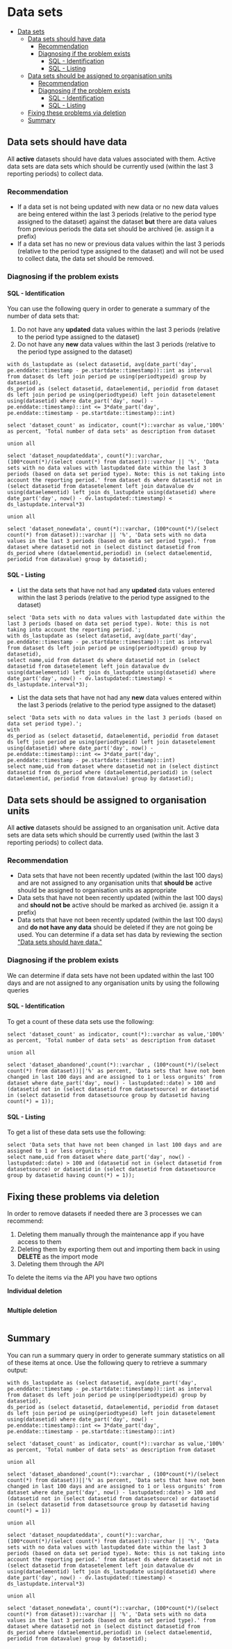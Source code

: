 # Data sets

- [Data sets](#data-sets)
  - [Data sets should have data](#data-sets-should-have-data)
    - [Recommendation](#recommendation)
    - [Diagnosing if the problem exists](#diagnosing-if-the-problem-exists)
      - [SQL - Identification](#sql---identification)
      - [SQL - Listing](#sql---listing)
  - [Data sets should be assigned to organisation units](#data-sets-should-be-assigned-to-organisation-units)
    - [Recommendation](#recommendation-1)
    - [Diagnosing if the problem exists](#diagnosing-if-the-problem-exists-1)
      - [SQL - Identification](#sql---identification-1)
      - [SQL - Listing](#sql---listing-1)
  - [Fixing these problems via deletion](#fixing-these-problems-via-deletion)
  - [Summary](#summary)


## Data sets should have data

All **active** datasets should have data values associated with them. Active data sets are data sets which should be currently used (within the last 3 reporting periods) to collect data. 

### Recommendation

- If a data set is not being updated with new data or no new data values are being entered within the last 3 periods (relative to the period type assigned to the dataset) against the dataset **but** there are data values from previous periods the data set should be archived (ie. assign it a prefix)
- If a data set has no new or previous data values within the last 3 periods (relative to the period type assigned to the dataset) and will not be used to collect data, the data set should be removed.

### Diagnosing if the problem exists

#### SQL - Identification

You can use the following query in order to generate a summary of the number of data sets that: 

 1. Do not have any **updated** data values within the last 3 periods (relative to the period type assigned to the dataset)
 2. Do not have any **new** data values within the last 3 periods (relative to the period type assigned to the dataset)

```
with ds_lastupdate as (select datasetid, avg(date_part('day', pe.enddate::timestamp - pe.startdate::timestamp))::int as interval from dataset ds left join period pe using(periodtypeid) group by datasetid), 
ds_period as (select datasetid, dataelementid, periodid from dataset ds left join period pe using(periodtypeid) left join datasetelement using(datasetid) where date_part('day', now() - pe.enddate::timestamp)::int <= 3*date_part('day', pe.enddate::timestamp - pe.startdate::timestamp)::int)

select 'dataset_count' as indicator, count(*)::varchar as value,'100%' as percent, 'Total number of data sets' as description from dataset

union all

select 'dataset_noupdateddata', count(*)::varchar, (100*count(*)/(select count(*) from dataset))::varchar || '%', 'Data sets with no data values with lastupdated date within the last 3 periods (based on data set period type). Note: this is not taking into account the reporting period.' from dataset ds where datasetid not in (select datasetid from datasetelement left join datavalue dv using(dataelementid) left join ds_lastupdate using(datasetid) where date_part('day', now() - dv.lastupdated::timestamp) < ds_lastupdate.interval*3)

union all 

select 'dataset_nonewdata', count(*)::varchar, (100*count(*)/(select count(*) from dataset))::varchar || '%', 'Data sets with no data values in the last 3 periods (based on data set period type).' from dataset where datasetid not in (select distinct datasetid from ds_period where (dataelementid,periodid) in (select dataelementid, periodid from datavalue) group by datasetid);
```

#### SQL - Listing

- List the data sets that have not had any **updated** data values entered within the last 3 periods (relative to the period type assigned to the dataset)

```
select 'Data sets with no data values with lastupdated date within the last 3 periods (based on data set period type). Note: this is not taking into account the reporting period.';
with ds_lastupdate as (select datasetid, avg(date_part('day', pe.enddate::timestamp - pe.startdate::timestamp))::int as interval from dataset ds left join period pe using(periodtypeid) group by datasetid), 
select name,uid from dataset ds where datasetid not in (select datasetid from datasetelement left join datavalue dv using(dataelementid) left join ds_lastupdate using(datasetid) where date_part('day', now() - dv.lastupdated::timestamp) < ds_lastupdate.interval*3);
```

- List the data sets that have not had any **new** data values entered within the last 3 periods (relative to the period type assigned to the dataset)

```
select 'Data sets with no data values in the last 3 periods (based on data set period type).';
with 
ds_period as (select datasetid, dataelementid, periodid from dataset ds left join period pe using(periodtypeid) left join datasetelement using(datasetid) where date_part('day', now() - pe.enddate::timestamp)::int <= 3*date_part('day', pe.enddate::timestamp - pe.startdate::timestamp)::int)
select name,uid from dataset where datasetid not in (select distinct datasetid from ds_period where (dataelementid,periodid) in (select dataelementid, periodid from datavalue) group by datasetid);
```

## Data sets should be assigned to organisation units

All **active** datasets should be assigned to an organisation unit. Active data sets are data sets which should be currently used (within the last 3 reporting periods) to collect data.

### Recommendation

- Data sets that have not been recently updated (within the last 100 days) and are not assigned to any organisation units that **should be** active should be assigned to organisation units as appropriate
- Data sets that have not been recently updated (within the last 100 days) and **should not be** active should be marked as archived (ie. assign it a prefix)
- Data sets that have not been recently updated (within the last 100 days) and **do not have any data** should be deleted if they are not going be used. You can determine if a data set has data by reviewing the section ["Data sets should have data."](#data-sets-should-have-data)

### Diagnosing if the problem exists

We can determine if data sets have not been updated within the last 100 days and are not assigned to any organisation units by using the following queries

#### SQL - Identification

To get a count of these data sets use the following:

```
select 'dataset_count' as indicator, count(*)::varchar as value,'100%' as percent, 'Total number of data sets' as description from dataset

union all

select 'dataset_abandoned',count(*)::varchar , (100*count(*)/(select count(*) from dataset))||'%' as percent, 'Data sets that have not been changed in last 100 days and are assigned to 1 or less orgunits' from dataset where date_part('day', now() - lastupdated::date) > 100 and (datasetid not in (select datasetid from datasetsource) or datasetid in (select datasetid from datasetsource group by datasetid having count(*) = 1));
```

#### SQL - Listing

To get a list of these data sets use the following:

```
select 'Data sets that have not been changed in last 100 days and are assigned to 1 or less orgunits';
select name,uid from dataset where date_part('day', now() - lastupdated::date) > 100 and (datasetid not in (select datasetid from datasetsource) or datasetid in (select datasetid from datasetsource group by datasetid having count(*) = 1));
```

##  Fixing these problems via deletion

In order to remove datasets if needed there are 3 processes we can recommend:

1. Deleting them manually through the maintenance app if you have access to them
2. Deleting them by exporting them out and importing them back in using **DELETE** as the import mode
3. Deleting them through the API

To delete the items via the API you have two options

**Individual deletion**

```
```

**Multiple deletion**
```
```

## Summary

You can run a summary query in order to generate summary statistics on all of these items at once. Use the following query to retrieve a summary output:

```
with ds_lastupdate as (select datasetid, avg(date_part('day', pe.enddate::timestamp - pe.startdate::timestamp))::int as interval from dataset ds left join period pe using(periodtypeid) group by datasetid), 
ds_period as (select datasetid, dataelementid, periodid from dataset ds left join period pe using(periodtypeid) left join datasetelement using(datasetid) where date_part('day', now() - pe.enddate::timestamp)::int <= 3*date_part('day', pe.enddate::timestamp - pe.startdate::timestamp)::int)

select 'dataset_count' as indicator, count(*)::varchar as value,'100%' as percent, 'Total number of data sets' as description from dataset

union all

select 'dataset_abandoned',count(*)::varchar , (100*count(*)/(select count(*) from dataset))||'%' as percent, 'Data sets that have not been changed in last 100 days and are assigned to 1 or less orgunits' from dataset where date_part('day', now() - lastupdated::date) > 100 and (datasetid not in (select datasetid from datasetsource) or datasetid in (select datasetid from datasetsource group by datasetid having count(*) = 1))

union all

select 'dataset_noupdateddata', count(*)::varchar, (100*count(*)/(select count(*) from dataset))::varchar || '%', 'Data sets with no data values with lastupdated date within the last 3 periods (based on data set period type). Note: this is not taking into account the reporting period.' from dataset ds where datasetid not in (select datasetid from datasetelement left join datavalue dv using(dataelementid) left join ds_lastupdate using(datasetid) where date_part('day', now() - dv.lastupdated::timestamp) < ds_lastupdate.interval*3)

union all 

select 'dataset_nonewdata', count(*)::varchar, (100*count(*)/(select count(*) from dataset))::varchar || '%', 'Data sets with no data values in the last 3 periods (based on data set period type).' from dataset where datasetid not in (select distinct datasetid from ds_period where (dataelementid,periodid) in (select dataelementid, periodid from datavalue) group by datasetid);
```